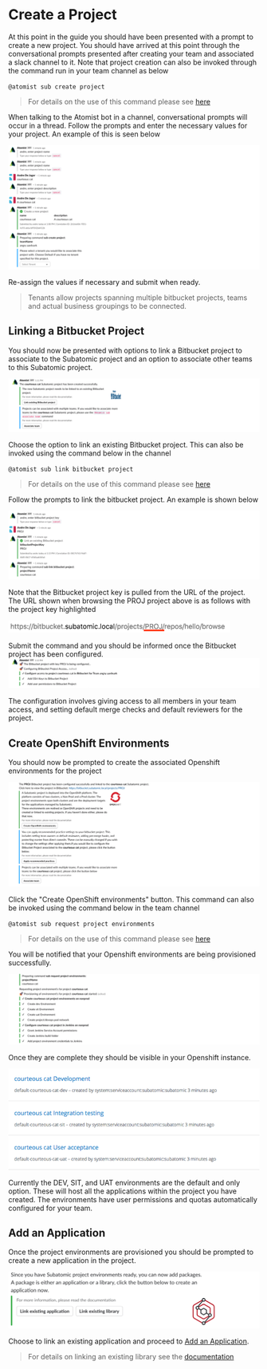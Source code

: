 # **Create a Project**
At this point in the guide you should have been presented with a prompt to create a new project. You should have arrived at this point through the conversational prompts presented after creating your team and associated a slack channel to it. Note that project creation can also be invoked through the command run in your team channel as below

`@atomist sub create project`

> For details on the use of this command please see [here](../quantum-mechanic/command-reference.md#project-commands)

When talking to the Atomist bot in a channel, conversational prompts will occur in a thread. Follow the prompts and enter the necessary values for your project. An example of this is seen below

![Project Creation](/images/user-guide/create-a-project/create-new-project.png)

Re-assign the values if necessary and submit when ready.

> Tenants allow projects spanning multiple bitbucket projects, teams and actual business groupings to be connected.

## **Linking a Bitbucket Project**
You should now be presented with options to link a Bitbucket project to associate to the Subatomic project and an option to associate other teams to this Subatomic project.

![Post Project Creation](/images/user-guide/create-a-project/link-project-created.png)

Choose the option to link an existing Bitbucket project. This can also be invoked using the command below in the channel

`@atomist sub link bitbucket project`

> For details on the use of this command please see [here](../quantum-mechanic/command-reference.md#project-commands)

Follow the prompts to link the bitbucket project. An example is shown below

![Link Bitbucket](/images/user-guide/create-a-project/bitbucket-project-key.png)

Note that the Bitbucket project key is pulled from the URL of the project. The URL shown when browsing the PROJ project above is as follows with the project key highlighted

![Bitbucket URL](/images/user-guide/create-a-project/proj-Key.png)

Submit the command and you should be informed once the Bitbucket project has been configured.
![Configure Bitbucket Project](/images/user-guide/create-a-project/configured-bitbucket-project.png)

The configuration involves giving access to all members in your team access, and setting default merge checks and default reviewers for the project. 

## **Create OpenShift Environments**

You should now be prompted to create the associated Openshift environments for the project

![Post Link Bitbucket](/images/user-guide/create-a-project/create-openshift-envs.png)

Click the "Create OpenShift environments" button. This command can also be invoked using the command below in the team channel

`@atomist sub request project environments`

> For details on the use of this command please see [here](../quantum-mechanic/command-reference.md#project-commands)

You will be notified that your Openshift environments are being provisioned successfully.

![Openshift Environments Created OK](/images/user-guide/create-a-project/envs-created.png)
 
 
Once they are complete they should be visible in your Openshift instance.

![Openshift Environments](/images/user-guide/create-a-project/openshift-environments.png)

Currently the DEV, SIT, and UAT environments are the default and only option. These will host all the applications within the project you have created. The environments have user permissions and quotas automatically configured for your team.

## **Add an Application**

Once the project environments are provisioned you should be prompted to create a new application in the project.

![Create Application](/images/user-guide/create-a-project/create-an-application.png)

Choose to link an existing application and proceed to [Add an Application](./add-an-application).

> For details on linking an existing library see the [documentation](../quantum-mechanic/command-reference.md#project-commands)